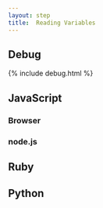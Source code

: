 ```yaml
---
layout: step
title:  Reading Variables
---
```


<!--
  TODO:
    This page will discuss how to read variables from the spark and introduce
    the debugging tool.
-->

## Debug

{% include debug.html %}

## JavaScript

### Browser

### node.js

## Ruby

## Python
